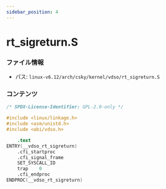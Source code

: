 ```yaml
---
sidebar_position: 4
---
```

# rt_sigreturn.S

### ファイル情報

- パス: `linux-v6.12/arch/csky/kernel/vdso/rt_sigreturn.S`

### コンテンツ

```S
/* SPDX-License-Identifier: GPL-2.0-only */

#include <linux/linkage.h>
#include <asm/unistd.h>
#include <abi/vdso.h>

	.text
ENTRY(__vdso_rt_sigreturn)
	.cfi_startproc
	.cfi_signal_frame
	SET_SYSCALL_ID
	trap	0
	.cfi_endproc
ENDPROC(__vdso_rt_sigreturn)

```
